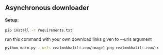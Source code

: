 ## Asynchronous downloader

#### Setup:
```bash
pip install -r requirements.txt
```
run this command with your own download links given to --urls argument
```bash
python main.py --urls realmokhalili.com/image1.png realmokhalili.com/image2.png
```
